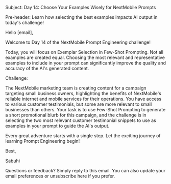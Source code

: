 Subject: Day 14: Choose Your Examples Wisely for NextMobile Prompts

Pre-header: Learn how selecting the best examples impacts AI output in today's challenge!

Hello [email],

Welcome to Day 14 of the NextMobile Prompt Engineering challenge!

Today, you will focus on Exemplar Selection in Few-Shot Prompting. Not all examples are created equal. Choosing the most relevant and representative examples to include in your prompt can significantly improve the quality and accuracy of the AI's generated content.

Challenge:

The NextMobile marketing team is creating content for a campaign targeting small business owners, highlighting the benefits of NextMobile's reliable internet and mobile services for their operations. You have access to various customer testimonials, but some are more relevant to small businesses than others. Your task is to use Few-Shot Prompting to generate a short promotional blurb for this campaign, and the challenge is in selecting the two most relevant customer testimonial snippets to use as examples in your prompt to guide the AI's output.

Every great adventure starts with a single step. Let the exciting journey of learning Prompt Engineering begin!

Best,

Sabuhi

Questions or feedback? Simply reply to this email. You can also update your email preferences or unsubscribe here if you prefer. 